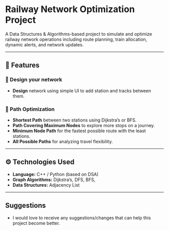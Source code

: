 # Railway Network Optimization Project

A Data Structures & Algorithms-based project to simulate and optimize railway network operations including route planning, train allocation, dynamic alerts, and network updates.

---

## 📌 Features

### 🔹 Design your network
- **Design** network using simple UI to add station and tracks between them.


### 🔹 Path Optimization
- **Shortest Path** between two stations using Dijkstra’s or BFS.
- **Path Covering Maximum Nodes** to explore more stops on a journey.
- **Minimum Node Path** for the fastest possible route with the least stations.
- **All Possible Paths** for analyzing travel flexibility.



---

## ⚙️ Technologies Used

- **Language:** C++ / Python (based on DSA)
- **Graph Algorithms:** Dijkstra’s, DFS, BFS, 
- **Data Structures:** Adjacency List

---

## Suggestions
- I would love to receive any suggestions/changes that can help this project become better.
